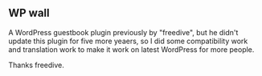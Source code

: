 ## WP wall

A WordPress guestbook plugin previously by "freedive", but he didn't update this plugin for five more yeaers, so I did some compatibility work and translation work to make it work on latest WordPress for more people.

Thanks freedive.
